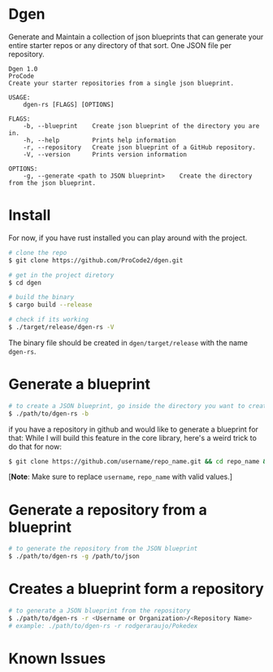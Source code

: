 # Dgen

Generate and Maintain a collection of json blueprints that can generate your entire starter repos or any directory of that sort. One JSON file per repository.

```
Dgen 1.0
ProCode
Create your starter repositories from a single json blueprint.

USAGE:
    dgen-rs [FLAGS] [OPTIONS]

FLAGS:
    -b, --blueprint    Create json blueprint of the directory you are in.
    -h, --help         Prints help information
    -r, --repository   Create json blueprint of a GitHub repository.
    -V, --version      Prints version information

OPTIONS:
    -g, --generate <path to JSON blueprint>    Create the directory from the json blueprint.
```

# Install

For now, if you have rust installed you can play around with the project.

```bash
# clone the repo
$ git clone https://github.com/ProCode2/dgen.git

# get in the project diretory
$ cd dgen

# build the binary
$ cargo build --release

# check if its working
$ ./target/release/dgen-rs -V
```

The binary file should be created in `dgen/target/release` with the name `dgen-rs`.

# Generate a blueprint

```bash
# to create a JSON blueprint, go inside the directory you want to create a blueprint of and run
$ ./path/to/dgen-rs -b
```

if you have a repository in github and would like to generate a blueprint for that: While I will build this feature in the core library, here's a weird trick to do that for now:

```bash
$ git clone https://github.com/username/repo_name.git && cd repo_name && ~/path/to/dgen-rs -b && cd ../ && mv ./repo_name/repo_name.json . && rm -rf repo_name
```

[**Note**: Make sure to replace `username`, `repo_name` with valid values.]

# Generate a repository from a blueprint

```bash
# to generate the repository from the JSON blueprint
$ ./path/to/dgen-rs -g /path/to/json
```

# Creates a blueprint form a repository

```bash
# to generate a JSON blueprint from the repository
$ ./path/to/dgen-rs -r <Username or Organization>/<Repository Name>
# example: ./path/to/dgen-rs -r rodgeraraujo/Pokedex
```

# Known Issues

